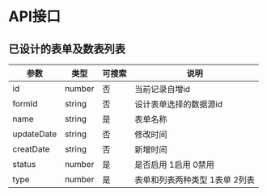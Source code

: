 # API接口

## 已设计的表单及数表列表

| 参数         | 类型     | 可搜索 | 说明                |
|------------|--------|-----|-------------------|
| id         | number | 否   | 当前记录自增id          |
| formId     | string | 否   | 设计表单选择的数据源id      |
| name       | string | 是   | 表单名称              |
| updateDate | string | 否   | 修改时间              |
| creatDate  | string | 否   | 新增时间              |
| status     | number | 是   | 是否启用 1启用 0禁用      |
| type       | number | 是   | 表单和列表两种类型 1表单 2列表 |
